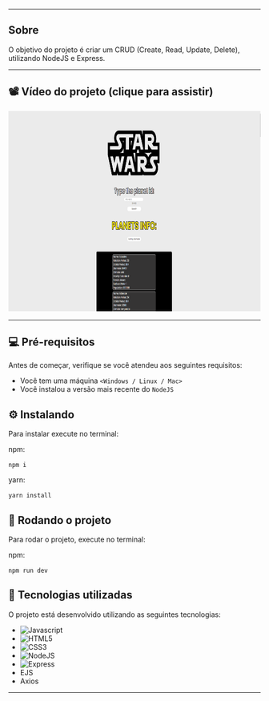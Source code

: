 
---

## Sobre 

O objetivo do projeto é criar um CRUD (Create, Read, Update, Delete), utilizando NodeJS e Express.

--- 

## 📽️ Vídeo do projeto (clique para assistir)

<a href="https://youtu.be/EyceM-Lxa6Y" target="_blank" rel="external">
<img src="public/projectImage.png" height="400" width="800" alt="exemplo imagem">
</a>


--- 

## 💻 Pré-requisitos

Antes de começar, verifique se você atendeu aos seguintes requisitos:
* Você tem uma máquina `<Windows / Linux / Mac>`
* Você instalou a versão mais recente do `NodeJS`


## ⚙️ Instalando

Para instalar execute no terminal:

npm:
```
npm i
```

yarn:
```
yarn install
```

## 🚀 Rodando o projeto

Para rodar o projeto, execute no terminal:

npm:
```
npm run dev
```

## 🚀 Tecnologias utilizadas

O projeto está desenvolvido utilizando as seguintes tecnologias:
	
- <img src="https://img.shields.io/badge/JavaScript-F7DF1E?style=for-the-badge&logo=javascript&logoColor=black" alt="Javascript">
- <img src="https://img.shields.io/badge/HTML5-E34F26?style=for-the-badge&logo=html5&logoColor=white" alt="HTML5">
- <img src="https://img.shields.io/badge/CSS3-1572B6?style=for-the-badge&logo=css3&logoColor=white" alt="CSS3">
- <img src="https://img.shields.io/badge/Node.js-43853D?style=for-the-badge&logo=node.js&logoColor=white" alt="NodeJS">
- <img src="https://img.shields.io/badge/Express.js-404D59?style=for-the-badge" alt="Express">
- EJS
- Axios
--- 



